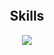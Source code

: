 <p align="center">
    <img alt="" src="https://github-readme-stats.vercel.app/api?username=karma8022&show_icons=true&theme=tokyonight">
</p>

<h2 align="center">Skills </h2>
<p align="center">
  <a href="https://skillicons.dev">
    <img src="https://skillicons.dev/icons?i=python,cpp,docker,aws,java,html,css,js,git" />
  </a>
</p>
